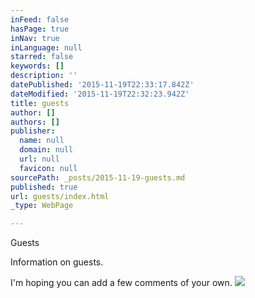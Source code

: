 ```yaml
---
inFeed: false
hasPage: true
inNav: true
inLanguage: null
starred: false
keywords: []
description: ''
datePublished: '2015-11-19T22:33:17.842Z'
dateModified: '2015-11-19T22:32:23.942Z'
title: guests
author: []
authors: []
publisher:
  name: null
  domain: null
  url: null
  favicon: null
sourcePath: _posts/2015-11-19-guests.md
published: true
url: guests/index.html
_type: WebPage

---
```

Guests

Information on guests.

I'm hoping you can add a few comments of your own.
![](https://the-grid-user-content.s3-us-west-2.amazonaws.com/0ab3f8a2-0d2d-46e7-ae9e-396927d24c41.JPG)